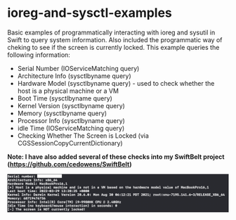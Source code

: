 # ioreg-and-sysctl-examples
Basic examples of programmatically interacting with ioreg and sysutil in Swift to query system information. Also included the programmatic way of cheking to see if the screen is currently locked. This example queries the following information:

- Serial Number (IOServiceMatching query)
- Architecture Info (sysctlbyname query)
- Hardware Model (sysctlbyname query) - used to check whether the host is a physical machine or a VM
- Boot Time (sysctlbyname query)
- Kernel Version (sysctlbyname query)
- Memory (sysctlbyname query)
- Processor Info (sysctlbyname query)
- idle Time (IOServiceMatching query)
- Checking Whether The Screen is Locked (via CGSSessionCopyCurrentDictionary)

**Note: I have also added several of these checks into my SwiftBelt project (https://github.com/cedowens/SwiftBelt)**

![Image](example.png)
